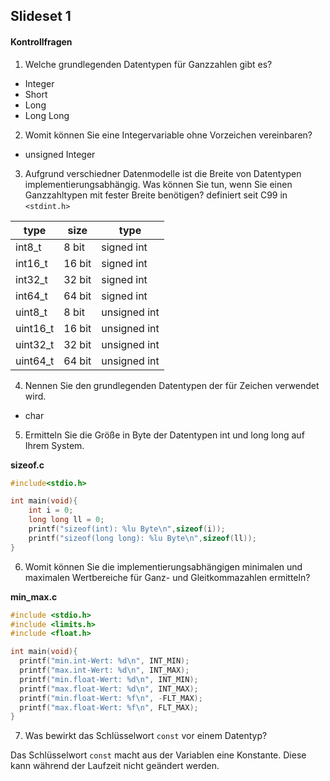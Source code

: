 ## Slideset 1
#### Kontrollfragen
1. Welche grundlegenden Datentypen für Ganzzahlen gibt es?
- Integer
- Short
- Long
- Long Long
2. Womit können Sie eine Integervariable ohne Vorzeichen vereinbaren?
- unsigned Integer
3. Aufgrund verschiedner Datenmodelle ist die Breite von Datentypen implementierungsabhängig. Was können Sie tun, wenn Sie einen Ganzzahltypen mit fester Breite benötigen?
definiert seit C99 in `<stdint.h>`

type | size  | type
---|---|---
int8_t | 8 bit | signed int
int16_t | 16 bit | signed int
int32_t | 32 bit | signed int
int64_t | 64 bit | signed int
uint8_t | 8 bit | unsigned int
uint16_t | 16 bit | unsigned int
uint32_t | 32 bit | unsigned int
uint64_t | 64 bit | unsigned int
4. Nennen Sie den grundlegenden Datentypen der für Zeichen verwendet wird.
 - char
5. Ermitteln Sie die Größe in Byte der Datentypen int und long long auf Ihrem System.

**sizeof.c**
```c
#include<stdio.h>

int main(void){
    int i = 0;
    long long ll = 0;
    printf("sizeof(int): %lu Byte\n",sizeof(i));
    printf("sizeof(long long): %lu Byte\n",sizeof(ll));
}
```

6. Womit können Sie die implementierungsabhängigen minimalen und maximalen Wertbereiche für Ganz- und Gleitkommazahlen ermitteln?

**min_max.c**
```c
#include <stdio.h>
#include <limits.h>
#include <float.h>

int main(void){
  printf("min.int-Wert: %d\n", INT_MIN);
  printf("max.int-Wert: %d\n", INT_MAX);
  printf("min.float-Wert: %d\n", INT_MIN);
  printf("max.float-Wert: %d\n", INT_MAX);
  printf("min.float-Wert: %f\n", -FLT_MAX);
  printf("max.float-Wert: %f\n", FLT_MAX);
}
```
7. Was bewirkt das Schlüsselwort `const` vor einem Datentyp?

Das Schlüsselwort `const` macht aus der Variablen eine Konstante. Diese kann während der Laufzeit nicht geändert werden.
